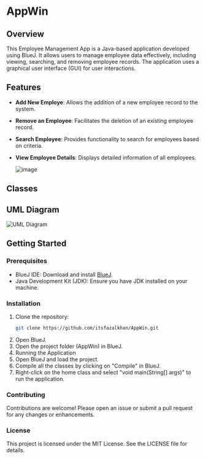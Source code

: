# AppWin

## Overview
This Employee Management App is a Java-based application developed using BlueJ. It allows users to manage employee data effectively, including viewing, searching, and removing employee records. The application uses a graphical user interface (GUI) for user interactions.

## Features
- **Add New Employe**: Allows the addition of a new employee record to the system.
- **Remove an Employee**: Facilitates the deletion of an existing employee record.
- **Search Employee**: Provides functionality to search for employees based on criteria.
- **View Employee Details**: Displays detailed information of all employees.

   ![image](https://github.com/itsfazalkhan/AppWin/assets/76101591/96f9e478-5ba4-4e04-9df4-e0f75c65829e)


## Classes


## UML Diagram
![UML Diagram]([./path-to-your-image.png](https://github.com/itsfazalkhan/AppWin/assets/76101591/c14899ea-87e0-42b3-bb92-98d09401bd09))

## Getting Started
### Prerequisites
- BlueJ IDE: Download and install [BlueJ](https://www.bluej.org/).
- Java Development Kit (JDK): Ensure you have JDK installed on your machine.

### Installation
1. Clone the repository:
   ```bash
   git clone https://github.com/itsfazalkhan/AppWin.git
2. Open BlueJ.
3. Open the project folder (AppWin) in BlueJ.
4. Running the Application
5. Open BlueJ and load the project.
6. Compile all the classes by clicking on "Compile" in BlueJ.
7. Right-click on the home class and select "void main(String[] args)" to run the application.

### Contributing
Contributions are welcome! Please open an issue or submit a pull request for any changes or enhancements.

### License
This project is licensed under the MIT License. See the LICENSE file for details.
